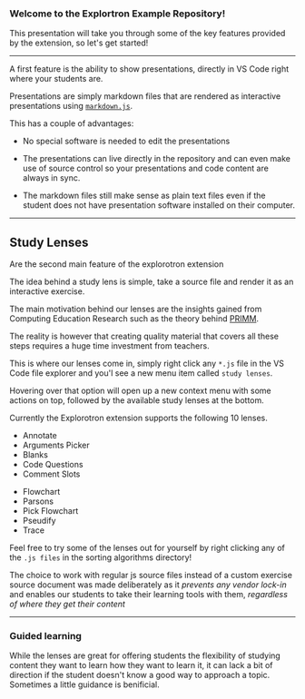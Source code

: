 
### Welcome to the Explortron Example Repository!

This presentation will take you through some of the key features provided by the extension, so let's get started!

---

<section>
A first feature is the ability to show presentations, directly in VS Code right where your students are. 
</section>

<section>

Presentations are simply markdown files that are rendered as interactive presentations using [`markdown.js`](https://revealjs.com).

</section>

<section>

This has a couple of advantages:
</section>



<section>

- No special software is needed to edit the presentations
</section>


<section>

- The presentations can live directly in the repository and can even make use of source control so your presentations and code content are always in sync.
</section>

<section>

- The markdown files still make sense as plain text files even if the student does not have presentation software installed on their computer.

</section>


---

<section>

## Study Lenses

Are the second main feature of the explorotron extension
</section>

<section>

The idea behind a study lens is simple, take a source file and render it as an interactive exercise.
</section>

<section>

The main motivation behind our lenses are the insights gained from Computing Education Research such as the theory behind [PRIMM](https://primmportal.com).

</section>

<section>

The reality is however that creating quality material that covers all these steps requires a huge time investment from teachers.

</section>

<section>

This is where our lenses come in, simply right click any `*.js` file in the VS Code file explorer and you'l see a new menu item called `study lenses`. 

</section>

<section>

Hovering over that option will open up a new context menu with some actions on top, followed by the available study lenses at the bottom.

</section>

<section>
Currently the Explorotron extension supports the following 10 lenses.

<div style="{display: flex, flex-direction: row}">
    <ul>
        <li>Annotate</li>
        <li>Arguments Picker</li>
        <li>Blanks</li>
        <li>Code Questions</li>
        <li>Comment Slots</li>
    </ul>
    <ul>
        <li>Flowchart</li>
        <li>Parsons</li>
        <li>Pick Flowchart</li>
        <li>Pseudify</li>
        <li>Trace  </li>
    </ul>  
</div>       
</section>

<section>

Feel free to try some of the lenses out for yourself by right clicking any of the `.js files` in the sorting algorithms directory!
</section>

<section>

The choice to work with regular js source files instead of a custom exercise source document was made deliberately as it *prevents any vendor lock-in* and enables our students to take their learning tools with them, *regardless of where they get their content*
</section>


---

<section>

### Guided learning

</section>

<section>

While the lenses are great for offering students the flexibility of studying content they want to learn how they want to learn it, it can lack a bit of direction if the student doesn't know a good way to approach a topic. Sometimes a little guidance is benificial.
</section>
